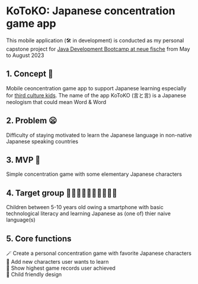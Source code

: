 #  KoToKO: Japanese concentration game app 
This mobile application (🛠️ in development) is conducted as my personal capstone project for [Java Development Bootcamp at neue fische](https://www.neuefische.de/en/bootcamp/java-development) from May to August 2023
## 1. Concept 📱
 Mobile ceoncentration game app to support Japanese learning especially for [third culture kids](https://en.wikipedia.org/wiki/Third_culture_kid). The name of the app KoToKO (言と言) is a Japanese neologism that could mean Word & Word
## 2. Problem 😦
Difficulty of staying motivated to learn the Japanese language in non-native Japanese speaking countries
## 3. MVP 💮
Simple concentration game with some elementary Japanese characters
## 4. Target group 🧒🏾🧒🏼🧒🏿🧒🏻🧒🏽
Children between 5-10 years old owing a smartphone with basic technological literacy and learning Japanese as (one of) thier naive language(s)
## 5. Core functions
  🪄 Create a personal concentration game with favorite Japanese characters \
  📖 Add new characters user wants to learn \
  🗻 Show highest game records user achieved \
  🛝 Child friendly design
